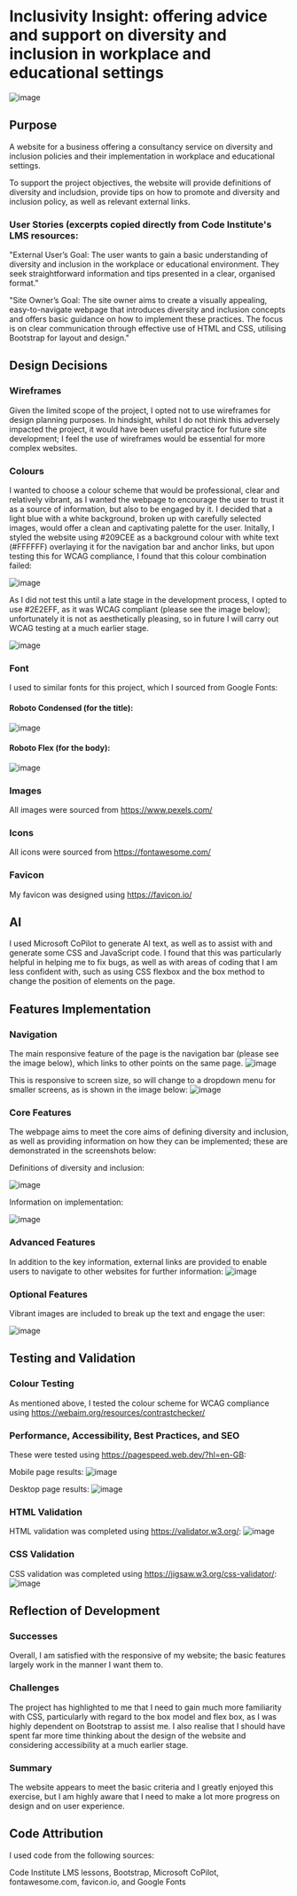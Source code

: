 # Inclusivity Insight: offering advice and support on diversity and inclusion in workplace and educational settings

![image](https://github.com/user-attachments/assets/7169be24-c725-4e77-bbde-438e43f59960)

## Purpose
A website for a business offering a consultancy service on diversity and inclusion policies and their implementation in workplace and educational settings.

To support the project objectives, the website will provide definitions of diversity and includsion, provide tips on how to promote and diversity and inclusion policy, as well as relevant external links.

### User Stories (excerpts copied directly from Code Institute's LMS resources:

"External User’s Goal: The user wants to gain a basic understanding of diversity and inclusion in the workplace or educational environment. They seek straightforward information and tips presented in a clear, organised format."

"Site Owner’s Goal: The site owner aims to create a visually appealing, easy-to-navigate webpage that introduces diversity and inclusion concepts and offers basic guidance on how to implement these practices. The focus is on clear communication through effective use of HTML and CSS, utilising Bootstrap for layout and design."

## Design Decisions
### Wireframes
Given the limited scope of the project, I opted not to use wireframes for design planning purposes.  In hindsight, whilst I do not think this adversely impacted the project, it would have been useful practice for future site development; I feel the use of wireframes would be essential for more complex websites.
### Colours
I wanted to choose a colour scheme that would be professional, clear and relatively vibrant, as I wanted the webpage to encourage the user to trust it as a source of information, but also to be engaged by it.
I decided that a light blue with a white background, broken up with carefully selected images, would offer a clean and captivating palette for the user.  Initally, I styled the website using #209CEE as a background colour with white text (#FFFFFF) overlaying it for the navigation bar and anchor links, but upon testing this for WCAG compliance, I found that this colour combination failed: 

![image](https://github.com/user-attachments/assets/c00f30c8-1d23-4575-96e2-053c2faa259b)

As I did not test this until a late stage in the development process, I opted to use #2E2EFF, as it was WCAG compliant (please see the image below); unfortunately it is not as aesthetically pleasing, so in future I will carry out WCAG testing at a much earlier stage.

![image](https://github.com/user-attachments/assets/161ec277-b118-46bb-94ab-32cd12bf8d6c)


### Font
I used to similar fonts for this project, which I sourced from Google Fonts:
#### Roboto Condensed (for the title):
![image](https://github.com/user-attachments/assets/193ebed7-21b2-453b-88ea-44c9a6cfc26d)
#### Roboto Flex (for the body):
![image](https://github.com/user-attachments/assets/fbf5cefe-4fbf-4c67-ab1a-067214c7b855)


### Images
All images were sourced from https://www.pexels.com/ 
### Icons
All icons were sourced from https://fontawesome.com/
### Favicon
My favicon was designed using https://favicon.io/
## AI
I used Microsoft CoPilot to generate AI text, as well as to assist with and generate some CSS and JavaScript code.  I found that this was particularly helpful in helping me to fix bugs, as well as with areas of coding that I am less confident with, such as using CSS flexbox and the box method to change the position of elements on the page.

## Features Implementation
### Navigation
The main responsive feature of the page is the navigation bar (please see the image below), which links to other points on the same page.
![image](https://github.com/user-attachments/assets/2e79ecdd-13c4-4e49-8529-92bb09ab7e98)

This is responsive to screen size, so will change to a dropdown menu for smaller screens, as is shown in the image below:
![image](https://github.com/user-attachments/assets/15fa4436-5cef-4f56-98d7-065353fab252)

### Core Features
The webpage aims to meet the core aims of defining diversity and inclusion, as well as providing information on how they can be implemented; these are demonstrated in the screenshots below:

Definitions of diversity and inclusion:

![image](https://github.com/user-attachments/assets/83c68276-f6ca-4ac3-a431-bce38f8e5955)

Information on implementation:

![image](https://github.com/user-attachments/assets/6a707f06-176a-45a1-8171-44dd059eebc1)



### Advanced Features

In addition to the key information, external links are provided to enable users to navigate to other websites for further information:
![image](https://github.com/user-attachments/assets/1c5402ce-7266-4e5c-b9c2-485d899783fa)

### Optional Features

Vibrant images are included to break up the text and engage the user:


![image](https://github.com/user-attachments/assets/31baf447-3748-43ff-b801-34f2afc1106d)

## Testing and Validation

### Colour Testing
As mentioned above, I tested the colour scheme for WCAG compliance using https://webaim.org/resources/contrastchecker/

### Performance, Accessibility, Best Practices, and SEO
These were tested using https://pagespeed.web.dev/?hl=en-GB:

Mobile page results:
![image](https://github.com/user-attachments/assets/6d9fadbe-5dda-45f9-a764-caa07a91660d)

Desktop page results:
![image](https://github.com/user-attachments/assets/630a45e8-e81b-475d-b164-990126f3bcbf)


### HTML Validation
HTML validation was completed using https://validator.w3.org/:
![image](https://github.com/user-attachments/assets/25f865e2-904a-41e4-bb06-28d63f043576)


### CSS Validation
CSS validation was completed using https://jigsaw.w3.org/css-validator/:
![image](https://github.com/user-attachments/assets/81577fe6-9885-42d5-adc6-eae89b3fe2cc)


## Reflection of Development
### Successes
Overall, I am satisfied with the responsive of my website; the basic features largely work in the manner I want them to.

### Challenges
The project has highlighted to me that I need to gain much more familiarity with CSS, particularly with regard to the box model and flex box, as I was highly dependent on Bootstrap to assist me.  I also realise that I should have spent far more time thinking about the design of the website and considering accessibility at a much earlier stage.

### Summary
The website appears to meet the basic criteria and I greatly enjoyed this exercise, but I am highly aware that I need to make a lot more progress on design and on user experience.

## Code Attribution
I used code from the following sources:

Code Institute LMS lessons,
Bootstrap,
Microsoft CoPilot,
fontawesome.com,
favicon.io, and
Google Fonts
